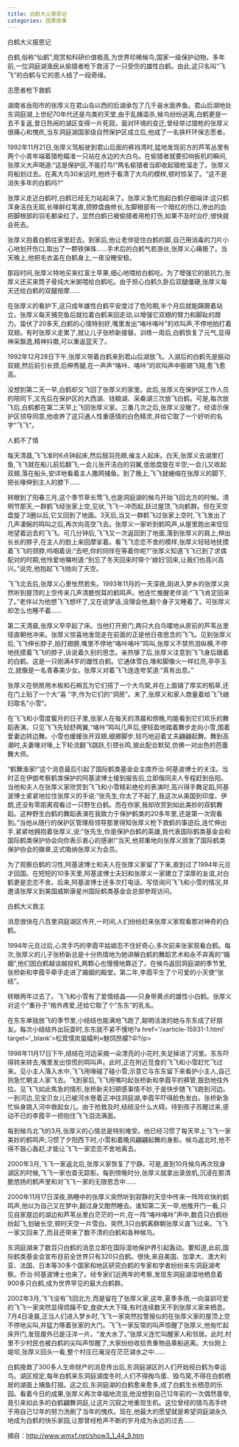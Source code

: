 ```yaml
---
title: 白鹤大义报恩记
categories: 因果故事
---
```


	   
白鹤大义报恩记

白鹤,俗称“仙鹤”,观赏和科研价值极高,为世界珍稀候鸟,国家一级保护动物。多年前,一位洞庭湖渔民从偷猎者枪下救活了一只受伤的雄性白鹤。由此,这只名叫“飞飞”的白鹤与它的恩人结了一段奇缘。

志愿者枪下救鹤

湖南省岳阳市的张厚义在君山岛以西的后湖承包了几千亩水面养鱼。君山后湖地处东洞庭湖,上世纪70年代还是鸟类的天堂,由于乱捕滥杀,候鸟纷纷逃离,白鹤更是一去不复返,昔日热闹的湖区变得一片死寂。面对环境的变迁,曾经举过猎枪的张厚义很痛心和愧疚,当东洞庭湖国家级自然保护区成立后,他成了一名铁杆环保志愿者。

1992年11月21日,张厚义驾船驶到君山后面的裤裆湾时,猛地发现前方的芦苇丛里有两个小青年端着猎枪瞄准一只站在水边的大白鸟。在偷猎者就要扣响扳机的瞬间,张厚义大声喝道:“这是保护区,不能打鸟!”两名偷猎者当即收起猎枪溜走了。张厚义将船划过去。在离大鸟30米远时,他终于看清了大鸟的模样,顿时惊呆了。“这不是消失多年的白鹤吗?”

张厚义走近白鹤时,白鹤已经无力站起来了。张厚义急忙抱起白鹤仔细端详:这只鹤浑身洁白无瑕,长喙鲜红笔直,颈脖盘曲修长,左脚根部有一个暗红的伤口,渗出的血把脚根部的羽毛都染红了。显然白鹤已被偷猎者用枪打伤,如果不及时治疗,很快就会死去。

张厚义抱着白鹤往家里赶去。到家后,他让老伴捉住白鹤的脚,自己用消毒的刀片小心地划开伤口,取出了一颗铁弹珠……手术后的白鹤气若游丝,张厚义心痛极了。当天晚上,他把毛衣盖在白鹤身上,一夜没睡安稳。

那段时间,张厚义特地买来红富士苹果,细心地喂给白鹤吃。为了增强它的抵抗力,张厚义还买来筒子骨炖大米粥喂给白鹤吃。由于担心白鹤久卧后双腿僵硬,张厚义每天还给白鹤的双腿按摩……

在张厚义的看护下,这只成年雄性白鹤平安度过了危险期,半个月后就能蹒跚着站立。张厚义每天捕完鱼后就拉着白鹤来回走动,以增强它双翅的臂力和脚趾的蹬力。蛰伏了20多天,白鹤的心情特别好,嘴里发出“咯咔咯咔”的欢叫声,不停地拍打着双翅。有时张厚义走累了,就让儿子张桥新接替。训练一周后,白鹤恢复了元气,显得神采飘逸,精神抖擞,可以重返蓝天了。

1992年12月28日下午,张厚义带着白鹤来到君山后湖放飞。入湖后的白鹤先是振动双翅,然后前引长颈,后伸秀腿,在一声声“咯咔、咯咔”的欢叫声中振翅飞翔,愈飞愈高。

没想到第二天一早,白鹤却又飞回了张厚义的家里。此后,张厚义在保护区工作人员的陪同下,又先后在保护区的大西湖、钱粮湖、采桑湖三次放飞白鹤。可是,每次放飞后,白鹤都在第二天早上飞回张厚义家。三番几次之后,张厚义没辙了。经请示保护区领导同意,他收养了这只通人性重感情的白色精灵,并给它取了一个好听的名字“飞飞”。

人鹤不了情

每天清晨,飞飞准时6点钟起床,然后鼓羽亮翅,催主人起床。白天,张厚义去湖里打鱼,飞飞就在船儿前后翻飞,一会儿张开洁白的羽翼,低低盘旋在半空;一会儿又收起双翅,落在船头,安详地看着主人撒网捕鱼。到了晚上,飞飞就蜷缩在张厚义的脚下,把长喙伸到主人的膝下……

转眼到了阳春三月,这个季节草长莺飞,也是洞庭湖的候鸟开始飞回北方的时候。清明节那天,一群鹤飞经张家上空,见状,飞飞一冲而起,跃过屋顶,飞向鹤群。但在天空盘旋了3圈以后,它又回到了地面。3天后,当又一群鹤飞过张家上空时,飞飞发出了几声凄婉的鸣叫之后,再次向高空飞去。张厚义一家听到鹤鸣声,从屋里跑出来怔怔地望着远去的飞飞。可几分钟后,飞飞又一次返回到了地面,落到张厚义的肩上,伸出长长的脖子,在主人的脸上来回摩挲着。看飞飞恋恋不舍的模样,张厚义轻轻地抚摸着飞飞的颈脖,呜咽着说:“去吧,你的同伴在等着你呢?”张厚义知道飞飞已到了求偶配对的时期,他怜爱地嘱咐道:“别忘了冬天回来时带个‘媳妇’回来,让我们也高兴高兴。”说完,他抱起飞飞抛向了天空。

飞飞北去后,张厚义心里怅然若失。1993年11月的一天深夜,刚进入梦乡的张厚义突然听到屋顶的上空传来几声清脆悦耳的鹤鸣声。他连忙推醒老伴说:“飞飞肯定回来了。”老伴以为他想飞飞想坏了,又在说梦话,没理会他,翻个身子又睡着了。可张厚义却怎么也睡不着……

第二天清晨,张厚义早早起了床。当他打开房门,两只大白鸟嚯地从房前的芦苇丛里径直朝他冲来。张厚义惊喜地发现走在前面的正是他日夜思念的飞飞。见到张厚义后,飞飞伸长脖子,拍打翅膀,嘴里不停地“咯咔咯咔”鸣叫,张厚义不禁热泪纵横,不停地抚摸着飞飞的脖子,诉说着久别的思念。亲热够了后,张厚义注意到飞飞身后跟着的白鹤。这是一只刚满4岁的雌性白鹤。它通体雪白,喙和脚像火一样红亮,亭亭玉立,就像是一名青春美少女。张厚义对着飞飞连连夸奖道:“真有出息。”

张厚义在侧房用木板和石棉瓦为它们搭了一个大鸟窝,并在上面铺了厚实的稻草,还在门上贴了一个大“喜 ”字,作为它们的“洞房”。末了,张厚义和家人商量着给飞飞媳妇取名“小雪”。

在飞飞和小雪度蜜月的日子里,张家人在每天的清晨和傍晚,均能看到它们欢乐的舞蹈表演。只见飞飞先轻舒两翼,“咯咔”鸣叫几声后,便轻盈地踏着舞步走向小雪,围着爱妻边转边舞。小雪也缓缓张开双翅,细挪脚步,轻巧地迎着丈夫翩翩起舞。舞到高潮时,夫妻喙对喙,上下轮流翻飞跳跃,引颈长鸣,彼此配合默契,仿佛一对出色的芭蕾舞大师。

“鹤舞渔家!”这个消息最后引起了国际鹤类基金会主席乔治·阿基波博士的关注。当时正在伊朗考察鹤类保护的阿基波博士接到报告后,立即偕同夫人专程赶到岳阳。当他和夫人在张厚义家欣赏到飞飞和小雪精彩绝伦的表演时,高兴得手舞足蹈,阿基波博士紧紧地拉住张厚义的手说:“张先生,你太了不起了,我这次从美国到印度、伊朗,还没有零距离观看过一只野生白鹤。而在你家,我却欣赏到如此美妙的双鹤舞蹈。这种野生白鹤的舞蹈表演在我致力于保护鹤类的20多年里,还是第一次观看到。”当他从随行的保护区管理局领导那里得知张厚义枪下救鹤的事迹后,连忙伸出手,紧紧地拥抱着张厚义,说:“张先生,你是保护白鹤的英雄,我代表国际鹤类基金会和国际鹤类保护协会向你表示衷心的感谢!”当天,他郑重地向张厚义颁发了国际鹤类保护协会的徽章,正式吸纳张厚义为会员。

为了观察白鹤的习性,阿基波博士和夫人在张厚义家留了下来,直到过了1994年元旦才回国。在短短的10多天里,阿基波博士夫妇和张厚义一家建立了深厚的友谊,对白鹤更是恋恋不舍。后来,阿基波博士还多次打电话、写信询问飞飞和小雪的情况,并邀请张厚义到美国威斯康星州国际鹤类基金会总部参观访问。

白鹤大义救主

消息很快在八百里洞庭湖区传开,一时间,人们纷纷赶来张厚义家观看那对神奇的白鹤。

1994年元旦过后,心灵手巧的李霞平姑娘忍不住好奇心,多次前来张家观看白鹤。每次,张厚义的儿子张桥新总是十分热情地为她讲解白鹤的舞蹈艺术和永不弃离的“婚姻”,他们因白鹤越谈越投机,两颗心也慢慢地靠近了。在候鸟返回洞庭湖的季节里,张桥新和李霞平牵手走进了婚姻的殿堂。第二年,李霞平生了个可爱的小天使“张结”。

转眼两年过去了。飞飞和小雪有了爱情结晶——只身带黄点的雄性小白鹤。张厚义对这个“重孙子”格外疼爱,还给它取了个“东东”的乳名。

在东东单独放飞的季节里,小结结也能满地飞跑了,聪明活泼的她与东东成了好朋友。每次小结结外出玩耍时,东东就不紧不慢地?a href='/xarticle-15931-1.html' target='_blank'>松茸懦岚蛩孀判≈魅饲昂蠓?伞?/p>

1998年11月17日下午,结结在河边采摘一朵漂亮的小花时,失足掉进了河里。东东吓得转来转去,嘴里发出惊慌的鸣叫声。此时,正在附近觅食的飞飞和小雪赶忙飞过来。见小主人落入水中,飞飞用喙碰了碰小雪,示意它与东东留下来看护小主人,自己则急忙朝主人家飞去。飞到家后,飞飞用嘴叼起张桥新和李霞平的裤管,狠劲地往外拉。见飞飞如此焦急的情形,张桥新夫妇顿感事情不妙,于是快步随飞飞跑到河边。一到河边,见宝贝女儿已被河水卷着正冲往洞庭湖,李霞平吓得脸色发白。张桥新急忙纵身跳入河中救起女儿。由于抢救及时,结结没什么大碍。待到孩子苏醒过来,感动不已的李霞平一把抱住飞飞泪流满面。

每到候鸟北飞的3月,张厚义的心情总是特别难受。他已经习惯了每天早上飞飞一家美妙的鹤鸣声;习惯了夕阳西下时,小雪和着晚风翩翩起舞的身影。候鸟返北时,他不得不狠心轰赶,才能让飞飞一家恋恋不舍地离去。

2000年3月,飞飞一家返北后,张厚义家恢复了宁静。可是,直到10月候鸟再次现身湖区的时候,飞飞一家也杳无踪影。每到傍晚时分,张厚义就拿出录放机,沉浸在那清脆悠扬的鹤声里和对飞飞一家的无限思念中……

2000年11月17日深夜,熟睡中的张厚义突然听到寂静的天空中传来一阵阵欢快的鹤鸣声,他以为自己又在梦中,翻过身又酣然睡去。谁知第二天一早,他推开门一看,只见自家屋边的湖边和芦苇丛里白茫茫的一片,在一阵“咯咔咯咔”声中,数百只白鹤纷纷起飞,划破长空,顿时天空一片雪白。突然,3只白鹤离群朝张厚义直飞过来。飞飞一家又回来了,而且还带来了数不清的白鹤和各种候鸟。

东洞庭湖来了数百只白鹤的消息立即在国际湿地保护界引起轰动。要知道,此前,国际鹤类基金会宣布目前全世界只有320只白鹤。很快,来自美国、加拿大、澳大利亚、法国、日本等30多个国家和地区研究白鹤的专家和学者纷纷来东洞庭湖考察。乔治·阿基波博士也来了。经专家们近两年的考察,发现东洞庭湖湿地栖息着900多只白鹤,成为世界罕见的最大白鹤群。

2002年3月,飞飞没有飞回北方,而是留在了张厚义家,这年,夏季多雨,一向温驯可爱的飞飞一家突然显得烦躁不安,食欲大大下降,有时连续数天不到张厚义家来栖息。7月4日凌晨,正当人们进入梦乡时,飞飞一家突然拉警报似的在张厚义家的屋顶上空不停地尖叫,并猛力啄着张家的大门。飞飞一家反常的叫声惊醒了张厚义,他匆忙起床开门,发现屋外已是汪洋一片。“发大水了。”张厚义连忙叫醒家人和邻居。此时,村里不少村民也被白鹤的尖叫声惊醒了,大家纷纷收拾贵重物品乘船逃离。大伙刚上堤坝,张厚义回头一看,整个村庄已淹没在茫茫湖水之中……

白鹤挽救了300多人生命财产的消息传出后,东洞庭湖区的人们开始视白鹤为幸运鸟。湖区规定,每年白鹤来东洞庭湖度冬时,人们不得掏鸟蛋、毁鸟窝,不得在白鹤栖居的湖面上捕鱼打猎。这之后,东洞庭湖的白鹤愈来愈多,成了白鹤生长栖息的乐园。看着今日的成果,张厚义再次幸福地流泪,他没想到自己12年前的一次偶然善举,竟引来如此多的白鹤翩舞洞庭,让这片沉寂之地重现生机。这位曾经的猎鸟高手终于用自己12年的努力洗刷了当年的愧疚。现在,他最大的愿望就是希望洞庭湖永久地成为白鹤的快乐家园,让那曾经枪声不断的岁月成为永远的过去……


摘自：http://www.wmxf.net/show3_1_44_9.htm